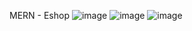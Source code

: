 MERN - Eshop
![image](https://github.com/wsmyu/mern-eshop/assets/118221964/0893c664-b5b5-430a-8bd1-3d2340affb2c)
![image](https://github.com/wsmyu/mern-eshop/assets/118221964/d1005d1c-43ee-4d23-890b-1f88aad8a637)
![image](https://github.com/wsmyu/mern-eshop/assets/118221964/ce9da24f-56b4-4732-a6ab-e461b9cd49b9)


